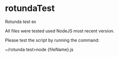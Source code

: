 # rotundaTest
Rotunda test ex

All files were tested used NodeJS most recent version.

Please test the script by running the command:


~/rotunda test>node {fileName}.js

